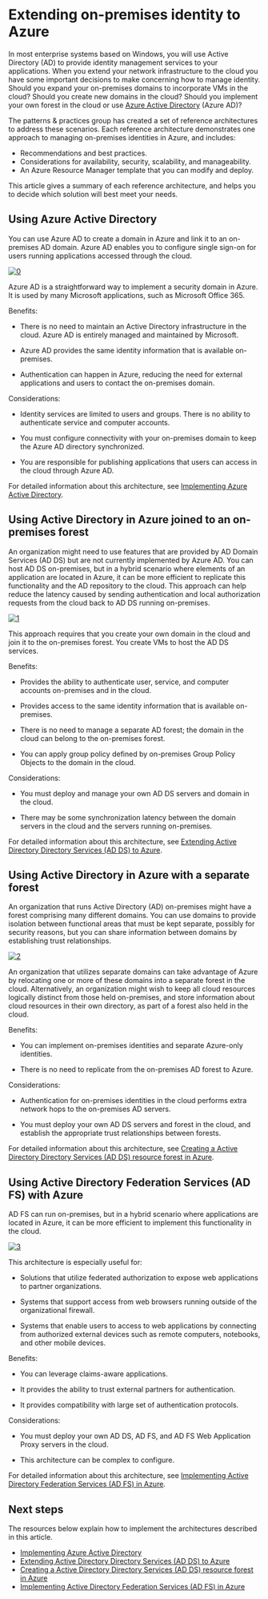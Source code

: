 <properties
   pageTitle="Managing identity in Azure | Microsoft Azure"
   description="Explains and compares the different methods available for managing identity in hybrid systems that span the on-premises/cloud boundary with Azure."
   services=""
   documentationCenter="na"
   authors="telmosampaio"
   manager="christb"
   editor=""
   tags=""/>
<tags
   ms.service="guidance"
   ms.devlang="na"
   ms.topic="article"
   ms.tgt_pltfrm="na"
   ms.workload="na"
   ms.date="10/27/2016"
   ms.author="telmosampaio"/>
   
# Extending on-premises identity to Azure

In most enterprise systems based on Windows, you will use Active Directory (AD) to provide identity management services to your applications. When you extend your network infrastructure to the cloud you have some important decisions to make concerning how to manage identity. Should you expand your on-premises domains to incorporate VMs in the cloud? Should you create new domains in the cloud? Should you implement your own forest in the cloud or use [Azure Active Directory][aad] (Azure AD)?

The patterns & practices group has created a set of reference architectures to address these scenarios. Each reference architecture demonstrates one approach to managing on-premises identities in Azure, and includes:
  		  
- Recommendations and best practices.
- Considerations for availability, security, scalability, and manageability.
- An Azure Resource Manager template that you can modify and deploy.

This article gives a summary of each reference architecture, and helps you to decide which solution will best meet your needs.

## Using Azure Active Directory

You can use Azure AD to create a domain in Azure and link it to an on-premises AD domain. Azure AD enables you to configure single sign-on for users running applications accessed through the cloud.

[![0]][0]

Azure AD is a straightforward way to implement a security domain in Azure. It is used by many Microsoft applications, such as Microsoft Office 365. 

Benefits:

- There is no need to maintain an Active Directory infrastructure in the cloud. Azure AD is entirely managed and maintained by Microsoft.

- Azure AD provides the same identity information that is available on-premises.

- Authentication can happen in Azure, reducing the need for external applications and users to contact the on-premises domain.

Considerations:

- Identity services are limited to users and groups. There is no ability to authenticate service and computer accounts.

- You must configure connectivity with your on-premises domain to keep the Azure AD directory synchronized. 

- You are responsible for publishing applications that users can access in the cloud through Azure AD.

For detailed information about this architecture, see [Implementing Azure Active Directory][implementing-aad].

## Using Active Directory in Azure joined to an on-premises forest

An organization might need to use features that are provided by AD Domain Services (AD DS) but are not currently implemented by Azure AD. You can host AD DS on-premises, but in a hybrid scenario where elements of an application are located in Azure, it can be more efficient to replicate this functionality and the AD repository to the cloud. This approach can help reduce the latency caused by sending authentication and local authorization requests from the cloud back to AD DS running on-premises. 

[![1]][1]

This approach requires that you create your own domain in the cloud and join it to the on-premises forest. You create VMs to host the AD DS services.

Benefits:

- Provides the ability to authenticate user, service, and computer accounts on-premises and in the cloud.

- Provides access to the same identity information that is available on-premises.

- There is no need to manage a separate AD forest; the domain in the cloud can belong to the on-premises forest.

- You can apply group policy defined by on-premises Group Policy Objects to the domain in the cloud.

Considerations:

- You must deploy and manage your own AD DS servers and domain in the cloud.

- There may be some synchronization latency between the domain servers in the cloud and the servers running on-premises.

For detailed information about this architecture, see [Extending Active Directory Directory Services (AD DS) to Azure][extending-adds].

## Using Active Directory in Azure with a separate forest

An organization that runs Active Directory (AD) on-premises might have a forest comprising many different domains. You can use domains to provide isolation between functional areas that must be kept separate, possibly for security reasons, but you can share information between domains by establishing trust relationships.

[![2]][2]

An organization that utilizes separate domains can take advantage of Azure by relocating one or more of these domains into a separate forest in the cloud. Alternatively, an organization might wish to keep all cloud resources logically distinct from those held on-premises, and store information about cloud resources in their own directory, as part of a forest also held in the cloud.

Benefits:

- You can implement on-premises identities and separate Azure-only identities.

- There is no need to replicate from the on-premises AD forest to Azure.

Considerations:

- Authentication for on-premises identities in the cloud performs extra network hops to the on-premises AD servers.

- You must deploy your own AD DS servers and forest in the cloud, and establish the appropriate trust relationships between forests.

For detailed information about this architecture, see [Creating a Active Directory Directory Services (AD DS) resource forest in Azure][adds-forest-in-azure].

## Using Active Directory Federation Services (AD FS) with Azure

AD FS can run on-premises, but in a hybrid scenario where applications are located in Azure, it can be more efficient to implement this functionality in the cloud.

[![3]][3]

This architecture is especially useful for:

- Solutions that utilize federated authorization to expose web applications to partner organizations.

- Systems that support access from web browsers running outside of the organizational firewall.

- Systems that enable users to access to web applications by connecting from authorized external devices such as remote computers, notebooks, and other mobile devices. 

Benefits:

- You can leverage claims-aware applications.

- It provides the ability to trust external partners for authentication.

- It provides compatibility with large set of authentication protocols.

Considerations:

- You must deploy your own AD DS, AD FS, and AD FS Web Application Proxy servers in the cloud.

- This architecture can be complex to configure.

For detailed information about this architecture, see [Implementing Active Directory Federation Services (AD FS) in Azure][adfs-in-azure].

## Next steps

The resources below explain how to implement the architectures described in this article.

- [Implementing Azure Active Directory][implementing-aad]
- [Extending Active Directory Directory Services (AD DS) to Azure][extending-adds]
- [Creating a Active Directory Directory Services (AD DS) resource forest in Azure][adds-forest-in-azure]
- [Implementing Active Directory Federation Services (AD FS) in Azure][adfs-in-azure]

<!-- Links -->
[0]: ./media/identity/figure1.png "Cloud identity architecture using Azure Active Directory"
[1]: ./media/identity/figure2.png "Secure hybrid network architecture with Active Directory"
[2]: ./media/identity/figure3.png "Secure hybrid network architecture with separate AD domains and forests"
[3]: ./media/identity/figure4.png "Secure hybrid network architecture with AD FS"
[implementing-aad]: ./guidance-identity-aad.md
[extending-adds]: ./guidance-identity-adds-extend-domain.md
[adds-forest-in-azure]: ./guidance-identity-adds-resource-forest.md
[adfs-in-azure]: ./guidance-identity-adfs.md
[aad]: https://azure.microsoft.com/services/active-directory/